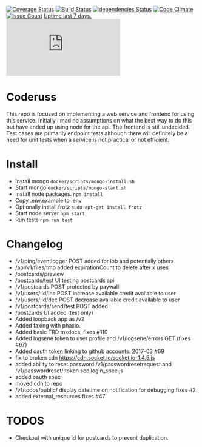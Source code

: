 [![Coverage Status](https://coveralls.io/repos/github/russjohnson09/coderuss/badge.svg?branch=master)](https://coveralls.io/github/russjohnson09/coderuss?branch=master)
[![Build Status](https://secure.travis-ci.org/russjohnson09/coderuss.png?branch=master)](https://travis-ci.org/russjohnson09/coderuss)
[![dependencies Status](https://david-dm.org/russjohnson09/coderuss/status.svg)](https://david-dm.org/russjohnson09/coderuss)
[![Code Climate](https://codeclimate.com/github/russjohnson09/coderuss/badges/gpa.svg)](https://codeclimate.com/github/russjohnson09/coderuss)
[![Issue Count](https://codeclimate.com/github/russjohnson09/coderuss/badges/issue_count.svg)](https://codeclimate.com/github/russjohnson09/coderuss)
[Uptime last 7 days.](https://coderuss.herokuapp.com ) [![Statuscake Uptime Monitoring](https://app.statuscake.com/button/index.php?Track=BVzY2dDKip&Days=7&Design=6)](https://codeclimate.com/github/russjohnson09/coderuss)

# Coderuss
This repo is focused on implementing a web service and frontend
for using this service. Initially I mad no assumptions on what
the best way to do this but have ended up using node for
the api. The frontend is still undecided. Test cases are primarily
endpoint tests although there will definitely be a need for
unit tests when a service is not practical or not efficient.

# Install
* Install mongo ```docker/scripts/mongo-install.sh```
* Start mongo ```docker/scripts/mongo-start.sh```
* Install node packages. ```npm install```
* Copy .env.example to .env
* Optionally install frotz ```sudo apt-get install frotz```
* Start node server ```npm start```
* Run tests ```npm run test```


# Changelog
* /v1/ping/eventlogger POST added for lob and potentially others
* /api/v1/files/tmp added expirationCount to delete after x uses 
* /postcards/preview
* /postcards/test UI testing postcards api
* /v1/postcards POST protected by paywall
* /v1/users/:id/inc POST increase available credit available to user
* /v1/users/:id/dec POST decrease available credit available to user
* /v1/postcards/send/test POST added
* /postcards UI added (test only)
* Added loopback app as /v2
* Added faxing with phaxio.
* Added basic TRD mkdocs, fixes #110
* Added logsene token to user profile and /v1/logsene/errors GET (fixes #67)
* Added oauth token linking to github accounts. 2017-03 #69
* fix to broken cdn https://cdn.socket.io/socket.io-1.4.5.js
* added ability to reset password /v1/passwordresetrequest and /v1/passwordreset/:token see login_spec.js
* added oauth spec
* moved cdn to repo
* /v1/todos/public/ display datetime on notification for debugging fixes #2
* added external_resources fixes #47

# TODOS
* Checkout with unique id for postcards to prevent duplication.